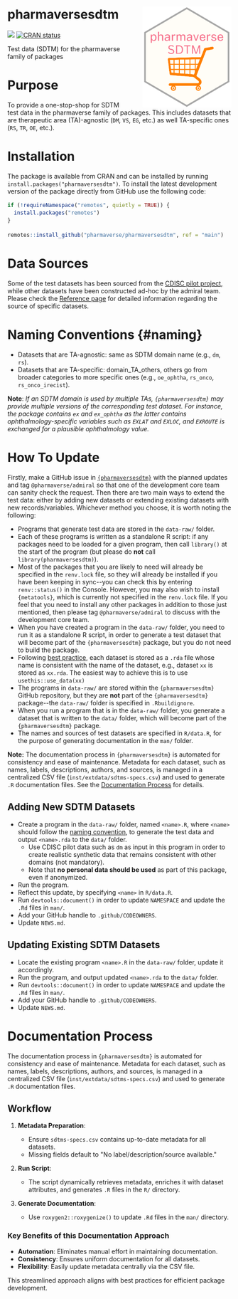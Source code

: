 # pharmaversesdtm <img src="man/figures/logo.png" align="right" width="200" style="margin-left:50px;"/>

<!-- badges: start -->
[<img src="http://pharmaverse.org/shields/pharmaversesdtm.svg">](https://pharmaverse.org)
[![CRAN status](https://www.r-pkg.org/badges/version/pharmaversesdtm)](https://CRAN.R-project.org/package=pharmaversesdtm)
<!-- badges: end -->


Test data (SDTM) for the pharmaverse family of packages

# Purpose

To provide a one-stop-shop for SDTM test data in the pharmaverse family of packages. This includes datasets that are therapeutic area (TA)-agnostic (`DM`, `VS`, `EG`, etc.) as well TA-specific ones (`RS`, `TR`, `OE`, etc.).

# Installation

The package is available from CRAN and can be installed by running `install.packages("pharmaversesdtm")`. To install the latest development version of the package directly from GitHub use the following code:

``` r
if (!requireNamespace("remotes", quietly = TRUE)) {
  install.packages("remotes")
}

remotes::install_github("pharmaverse/pharmaversesdtm", ref = "main")
```

# Data Sources

Some of the test datasets has been sourced from the [CDISC pilot project](https://github.com/cdisc-org/sdtm-adam-pilot-project), while other datasets have been constructed ad-hoc by the admiral team. Please check the [Reference page](https://pharmaverse.github.io/pharmaversesdtm/reference/index.html) for detailed information regarding the source of specific datasets.

# Naming Conventions {#naming}

* Datasets that are TA-agnostic: same as SDTM domain name (e.g., `dm`, `rs`).
* Datasets that are TA-specific: domain_TA_others, others go from broader categories to more specific ones (e.g., `oe_ophtha`, `rs_onco`, `rs_onco_irecist`).

**Note**: *If an SDTM domain is used by multiple TAs, `{pharmaversesdtm}` may provide multiple versions of the corresponding test dataset. For instance, the package contains `ex` and `ex_ophtha` as the latter contains ophthalmology-specific variables such as `EXLAT` and `EXLOC`, and `EXROUTE` is exchanged for a plausible ophthalmology value.*

# How To Update

Firstly, make a GitHub issue in [`{pharmaversesdtm}`](https://github.com/pharmaverse/pharmaversesdtm) with the planned updates and tag `@pharmaverse/admiral` so that one of the development core team can sanity check the request. 
Then there are two main ways to extend the test data: either by adding new datasets or extending existing datasets with new records/variables. Whichever method you choose, it is worth noting the following:

* Programs that generate test data are stored in the `data-raw/` folder.
* Each of these programs is written as a standalone R script: if any packages need to be loaded for a given program, then call `library()` at the start of the program (but please do **not** call `library(pharmaversesdtm)`).
* Most of the packages that you are likely to need will already be specified in the `renv.lock` file, so they will already be installed if you have been keeping in sync--you can check this by entering `renv::status()` in the Console. However, you may also wish to install `{metatools}`, which is currently not specified in the `renv.lock` file. If you feel that you need to install any other packages in addition to those just mentioned, then please tag `@pharmaverse/admiral` to discuss with the development core team.
* When you have created a program in the `data-raw/` folder, you need to run it as a standalone R script, in order to generate a test dataset that will become part of the `{pharmaversesdtm}` package, but you do not need to build the package.
* Following [best practice](https://r-pkgs.org/data.html#sec-data-data), each dataset is stored as a `.rda` file whose name is consistent with the name of the dataset, e.g., dataset `xx` is stored as `xx.rda`. The easiest way to achieve this is to use `usethis::use_data(xx)`
* The programs in `data-raw/` are stored within the `{pharmaversesdtm}` GitHub repository, but they are **not** part of the `{pharmaversesdtm}` package--the `data-raw/` folder is specified in `.Rbuildignore`.
* When you run a program that is in the `data-raw/` folder, you generate a dataset that is written to the `data/` folder, which will become part of the `{pharmaversesdtm}` package.
* The names and sources of test datasets are specified in `R/data.R`, for the purpose of generating documentation in the `man/` folder.

**Note:** The documentation process in `{pharmaversesdtm}` is automated for consistency and ease of maintenance. Metadata for each dataset, such as names, labels, descriptions, authors, and sources, is managed in a centralized CSV file (`inst/extdata/sdtms-specs.csv`) and used to generate `.R` documentation files. See the [Documentation Process](#documentation-process) for details.

## Adding New SDTM Datasets

* Create a program in the `data-raw/` folder, named `<name>.R`, where `<name>` should follow the [naming convention](#naming), to generate the test data and output `<name>.rda` to the `data/` folder.
    * Use CDISC pilot data such as `dm` as input in this program in order to create realistic synthetic data that remains consistent with other domains (not mandatory).
    * Note that **no personal data should be used** as part of this package, even if anonymized.
* Run the program.
* Reflect this update, by specifying `<name>` in `R/data.R`.
* Run `devtools::document()` in order to update `NAMESPACE` and update the `.Rd` files in `man/`.
* Add your GitHub handle to `.github/CODEOWNERS`.
* Update `NEWS.md`.

## Updating Existing SDTM Datasets

* Locate the existing program `<name>.R` in the `data-raw/` folder, update it accordingly. 
* Run the program, and output updated `<name>.rda` to the `data/` folder.
* Run `devtools::document()` in order to update `NAMESPACE` and update the `.Rd` files in `man/`.
* Add your GitHub handle to `.github/CODEOWNERS`.
* Update `NEWS.md`.

# Documentation Process

The documentation process in `{pharmaversesdtm}` is automated for consistency and ease of maintenance. Metadata for each dataset, such as names, labels, descriptions, authors, and sources, is managed in a centralized CSV file (`inst/extdata/sdtms-specs.csv`) and used to generate `.R` documentation files.

## Workflow

1. **Metadata Preparation**: 
   - Ensure `sdtms-specs.csv` contains up-to-date metadata for all datasets.
   - Missing fields default to "No label/description/source available."

2. **Run Script**:
   - The script dynamically retrieves metadata, enriches it with dataset attributes, and generates `.R` files in the `R/` directory.

3. **Generate Documentation**:
   - Use `roxygen2::roxygenize()` to update `.Rd` files in the `man/` directory.

### Key Benefits of this Documentation Approach

- **Automation**: Eliminates manual effort in maintaining documentation.
- **Consistency**: Ensures uniform documentation for all datasets.
- **Flexibility**: Easily update metadata centrally via the CSV file.

This streamlined approach aligns with best practices for efficient package development.

